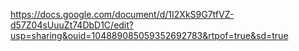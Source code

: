 https://docs.google.com/document/d/1I2XkS9G7tfVZ-d57Z04sUuuZt74DbD1C/edit?usp=sharing&ouid=104889085059352692783&rtpof=true&sd=true
